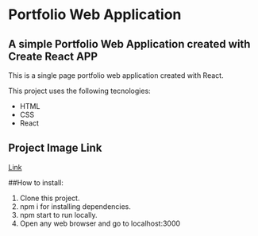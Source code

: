 # Portfolio Web Application

## A simple Portfolio Web Application created with Create React APP

This is a single page portfolio web application created with React.

This project uses the following tecnologies:

* HTML
* CSS
* React

## Project Image Link

[Link](https://bertichelucas.netlify.app/)

##How to install:

1. Clone this project.
2. npm i for installing dependencies.
3. npm start to run locally.
4. Open any web browser and go to localhost:3000






